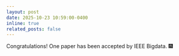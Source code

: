 ```yaml
---
layout: post
date: 2025-10-23 10:59:00-0400
inline: true
related_posts: false
---
```


Congratulations! One paper has been accepted by IEEE Bigdata. :fireworks:

